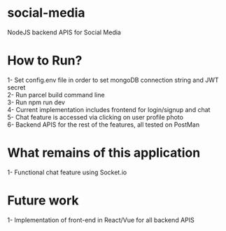 # social-media
NodeJS backend APIS for Social Media 

# How to Run?
1- Set config.env file in order to set mongoDB connection string and JWT secret  
2- Run parcel build command line  
3- Run npm run dev  
4- Current implementation includes frontend for login/signup and chat  
5- Chat feature is accessed via clicking on user profile photo  
6- Backend APIS for the rest of the features, all tested on PostMan

# What remains of this application
1- Functional chat feature using Socket.io  

# Future work
1- Implementation of front-end in React/Vue for all backend APIS
